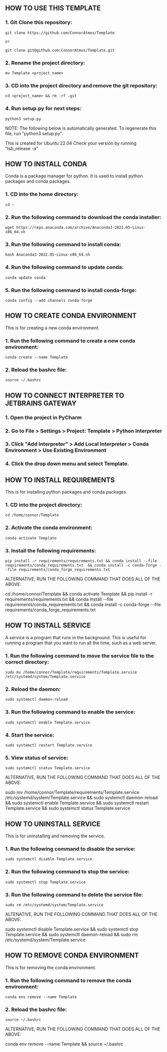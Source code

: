 
## HOW TO USE THIS TEMPLATE ##


### 1. Git Clone this repository: ###

    git clone https://github.com/ConnorAtmos/Template

    or

    git clone git@github.com:ConnorAtmos/Template.git


### 2. Rename the project directory: ###

    mv Template <project_name>


### 3. CD into the project directory and remove the git repository: ###

    cd <project_name> && rm -rf .git


### 4. Run setup.py for next steps: ###

    python3 setup.py






NOTE: The following below is automatically generated. To regenerate this file, run "python3 setup.py".





This is created for Ubuntu 22.04 Check your version by running "lsb_release -a"




## HOW TO INSTALL CONDA ##


Conda is a package manager for python. It is used to install python packages and conda packages.


### 1. CD into the home directory: ###

    cd ~


### 2. Run the following command to download the conda installer: ###

    wget https://repo.anaconda.com/archive/Anaconda3-2022.05-Linux-x86_64.sh


### 3. Run the following command to install conda: ###

    bash Anaconda3-2022.05-Linux-x86_64.sh


### 4. Run the following command to update conda: ###

    conda update conda


### 5. Run the following command to install conda-forge: ###

    conda config --add channels conda-forge




## HOW TO CREATE CONDA ENVIRONMENT ##


This is for creating a new conda environment.


### 1. Run the following command to create a new conda environment: ###

    conda create --name Template


### 2. Reload the bashrc file: ###

    source ~/.bashrc

    



## HOW TO CONNECT INTERPRETER TO JETBRAINS GATEWAY ##


### 1. Open the project in PyCharm ###


### 2. Go to File > Settings > Project: Template > Python Interpreter ###


### 3. Click "Add Interpreter" > Add Local Interpreter > Conda Environment > Use Existing Environment ###


### 4. Click the drop down menu and select Template. ###




## HOW TO INSTALL REQUIREMENTS ##


This is for installing python packages and conda packages.


### 1. CD into the project directory: ###

    cd /home/connor/Template


### 2. Activate the conda environment: ###

    conda activate Template


### 3. Install the following requirements: ###

    pip install -r requirements/requirements.txt && conda install --file requirements/conda_requirements.txt  && conda install -c conda-forge --file requirements/conda_forge_requirements.txt


ALTERNATIVE, RUN THE FOLLOWING COMMAND THAT DOES ALL OF THE ABOVE:

cd /home/connor/Template && conda activate Template && pip install -r requirements/requirements.txt && conda install --file requirements/conda_requirements.txt  && conda install -c conda-forge --file requirements/conda_forge_requirements.txt




## HOW TO INSTALL SERVICE ##


A service is a program that runs in the background. This is useful for running a program that you want to run all the time, such as a web server.


### 1. Run the following command to move the service file to the correct directory: ###

    sudo mv /home/connor/Template/requirements/Template.service /etc/systemd/system/Template.service


### 2. Reload the daemon: ###

    sudo systemctl daemon-reload    


### 3. Run the following command to enable the service: ###

    sudo systemctl enable Template.service


### 4. Start the service: ###

    sudo systemctl restart Template.service


### 5. View status of service: ###

    sudo systemctl status Template.service


ALTERNATIVE, RUN THE FOLLOWING COMMAND THAT DOES ALL OF THE ABOVE:

sudo mv /home/connor/Template/requirements/Template.service /etc/systemd/system/Template.service && sudo systemctl daemon-reload && sudo systemctl enable Template.service && sudo systemctl restart Template.service && sudo systemctl status Template.service




## HOW TO UNINSTALL SERVICE ##


This is for uninstalling and removing the service.


### 1. Run the following command to disable the service: ###

    sudo systemctl disable Template.service


### 2. Run the following command to stop the service: ###

    sudo systemctl stop Template.service


### 3. Run the following command to delete the service file: ###

    sudo rm /etc/systemd/system/Template.service


ALTENATIVE, RUN THE FOLLOWING COMMAND THAT DOES ALL OF THE ABOVE:

sudo systemctl disable Template.service && sudo systemctl stop Template.service && sudo systemctl daemon-reload && sudo rm /etc/systemd/system/Template.service




## HOW TO REMOVE CONDA ENVIRONMENT ##


This is for removing the conda environment.


### 1. Run the following command to remove the conda environment: ###

    conda env remove --name Template


### 2. Reload the bashrc file: ###

    source ~/.bashrc


ALTERNATIVE, RUN THE FOLLOWING COMMAND THAT DOES ALL OF THE ABOVE:

conda env remove --name Template && source ~/.bashrc





